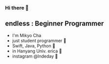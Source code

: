 ### Hi there 👋

## endless : Beginner Programmer

- I'm Mikyo Cha 
- just student programmer 🤪
- Swift, Java, Python 🐍 
- in Hanyang Univ. erica 🏫 
- instagram  @lndeday 👑
<!--
**chamikyo/chamikyo** is a ✨ _special_ ✨ repository because its `README.md` (this file) appears on your GitHub profile.

